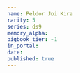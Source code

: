 ```yaml
---
name: Peldor Joi Kira
rarity: 5
series: ds9
memory_alpha:
bigbook_tier: -1
in_portal:
date:
published: true
---
```



